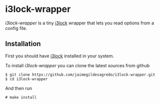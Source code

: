 # i3lock-wrapper

*i3lock-wrapper* is a tiny [i3lock][i3lock] wrapper that lets you read options from a config file.

## Installation

First you should have [i3lock][i3lock] installed in your system.

To install *i3lock-wrapper* you can clone the latest sources from github

    $ git clone https://github.com/jaimegildesagredo/i3lock-wrapper.git
    $ cd i3lock-wrapper

And then run

    # make install


[i3lock]: http://i3wm.org/i3lock
